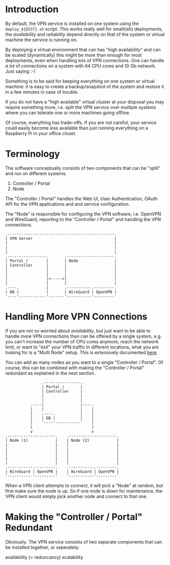  # Introduction

By default, the VPN service is installed on one system using the 
`deploy_${DIST}.sh` script. This works really well for small(ish) deployments, 
the _availability_ and _reliability_ depend directly on that of the system or
virtual machine the service is running on.

By deploying a virtual environment that can has "high availability" and can be 
scaled (dynamically) this might be more than enough for most deployments, even
when handling lots of VPN connections. One can handle _a lot_ of connections on
a system with 64 CPU cores and 10 Gb network. Just saying :-)

Something is to be said for keeping everything on one system or virtual 
machine: it is easy to create a backup/snapshot of the system and restore it 
in a few minutes in case of trouble.

If you do not have a "high available" virtual cluster at your disposal you may
require something more, i.e. split the VPN service over multiple systems where
you can tolerate one or more machines going offline.

Of course, everything has trade-offs. If you are not careful, your service 
could easily become _less_ available than just running everything on a 
Raspberry Pi in your office closet.

# Terminology

The software conceptually consists of two components that can be "split" and
run on different systems.

1. Controller / Portal
2. Node

The "Controller / Portal" handles the Web UI, User Authentication, OAuth API 
for the VPN applications and and service configuration. 

The "Node" is responsible for configuring the VPN software, i.e. OpenVPN and 
WireGuard, reporting to the "Controller / Portal" and handling the VPN 
connections.

```
.-----------------------------------------------.
| VPN Server                                    |
|                                               |
|                                               |
|                                               |
.-----------------.       .---------------------.
| Portal /        |       | Node                |
| Controller      |       |                     |
|                 |       |                     |
|                 |       |                     |
|                 |<----->|                     |
|                 |       |                     |
.----.            |       .-----------.---------.
| DB |            |       | WireGuard | OpenVPN |
'----'------------'-------'-----------'---------'
```

# Handling More VPN Connections

If you are not so worried about _availability_, but just want to be able to 
handle more VPN connections than can be offered by a single system, e.g. you 
can't increase the number of CPU cores anymore, reach the network limit, or 
want to "exit" your VPN traffic in different locations, what you are looking 
for is a "Multi Node" setup. This is extensively documented 
[here](MULTI_NODE.md).

You can add as many nodes as you want to a single "Controller / Portal". Of 
course, this can be combined with making the "Controller / Portal" redundant as
explained in the next section.

```
                .----------------.
                | Portal /       |
                | Controller     |
                |                |
                |                |
           .----|                |----.
           |    |                |    |
           |    .----.           |    |
           |    | DB |           |    |
           |    '----'-----------'    |
           |                          |
           v                          v
.---------------------.    .---------------------.
| Node (1)            |    | Node (2)            |
|                     |    |                     |
|                     |    |                     |
|                     |    |                     |
|                     |    |                     |
|                     |    |                     |
.-----------.---------.    .-----------.---------.
| WireGuard | OpenVPN |    | WireGuard | OpenVPN |
'-----------'---------'    '-----------'---------'
```

When a VPN client attempts to connect, it will pick a "Node" at random, but 
first make sure the node is up. So if one node is down for maintenance, the 
VPN client would simply pick another node and connect to that one.

# Making the "Controller / Portal" Redundant




Obviously.
The VPN service consists of two separate components that can be installed 
together, or seperately:


availability (= reduncancy)
scalability


